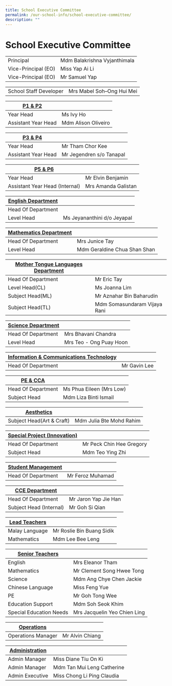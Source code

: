 ```yaml
---
title: School Executive Committee
permalink: /our-school-info/school-executive-committee/
description: ""
---
```

# School Executive Committee

|                     |                              |
|---------------------|------------------------------|
| Principal           | Mdm Balakrishna Vyjanthimala |
| Vice-Principal (EO) | Miss Yap Ai Li               |
| Vice-Principal (EO) | Mr Samuel Yap                |

|                        |                           |
|------------------------|---------------------------|
| School Staff Developer | Mrs Mabel Soh–Ong Hui Mei |

|    <u>P1 & P2</u>                |                     |
|---------------------|---------------------|
| Year Head           | Ms Ivy Ho           |
| Assistant Year Head | Mdm Alison Oliveiro |

|    <u>P3 & P4</u>                |                     |
|---------------------|---------------------|
| Year Head           | Mr Tham Chor Kee           |
| Assistant Year Head | Mr Jegendren s/o Tanapal |

|    <u>P5 & P6</u>                |                     |
|--------------------------------|---------------------|
| Year Head                      | Mr Elvin Benjamin   |
| Assistant Year Head (Internal) | Mrs Amanda Galistan |

| <u>English Department</u>  |                              |
|---------------------|------------------------------|
| Head Of Department  |                              |
| Level Head          | Ms Jeyananthini d/o Jeyapal  |

| <u>Mathematics Department</u> |                              |
|------------------------|------------------------------|
| Head Of Department     | Mrs Junice Tay               |
| Level Head             | Mdm Geraldine Chua Shan Shan |

| <u>Mother Tongue Languages Department</u> |                              |
|------------------------------------|------------------------------|
| Head Of Department                 | Mr Eric Tay                  |
| Level Head(CL)                     | Ms Joanna Lim                |
| Subject Head(ML)                   | Mr Aznahar Bin Baharudin     |
| Subject Head(TL)                   | Mdm Somasundaram Vijaya Rani |

| <u>Science Department</u> |                         |
|--------------------|-------------------------|
| Head Of Department | Mrs Bhavani Chandra     |
| Level Head         | Mrs Teo - Ong Puay Hoon |

| <u>Information & Communications Technology</u> |              |
|-----------------------------------------|--------------|
| Head Of Department                      | Mr Gavin Lee |

| <u>PE & CCA</u>             |                          |
|----------------------|--------------------------|
| Head Of Department   | Ms Phua Eileen (Mrs Low) |
| Subject Head         | Mdm Liza Binti Ismail    |

| <u>Aesthetics</u>                 |                            |
|----------------------------|----------------------------|
| Subject Head(Art & Craft)  | Mdm Julia Bte Mohd Rahim   |

| <u>Special Project (Innovation)</u>  |                           |
|-------------------------------|---------------------------|
| Head Of Department            | Mr Peck Chin Hee Gregory  |
| Subject Head                  | Mdm Teo Ying Zhi          |

| <u>Student Management</u>  |                   |
|---------------------|-------------------|
| Head Of Department  | Mr Feroz Muhamad  |

| <u>CCE Department</u>          |                      |
|-------------------------|----------------------|
| Head Of Department      | Mr Jaron Yap Jie Han |
| Subject Head (Internal) | Mr Goh Si Qian       |

| <u>Lead Teachers</u>  |                           |
|----------------|---------------------------|
| Malay Language | Mr Roslie Bin Buang Sidik |
| Mathematics    | Mdm Lee Bee Leng          |

| <u>Senior Teachers</u>         |                              |
|-------------------------|------------------------------|
| English                 | Mrs Eleanor Tham             |
| Mathematics             | Mr Clement Song Hwee Tong    |
| Science                 | Mdm Ang Chye Chen Jackie     |
| Chinese Language        | Miss Feng Yue                |
| PE                      | Mr Goh Tong Wee              |
| Education Support       | Mdm Soh Seok Khim            |
| Special Education Needs | Mrs Jacquelin Yeo Chien Ling |

| <u>Operations</u>          |                 |
|---------------------|-----------------|
| Operations Manager  | Mr Alvin Chiang |

| <u>Administration</u>    |                             |
|-------------------|-----------------------------|
| Admin Manager     | Miss Diane Tiu On Ki        |
| Admin Manager     | Mdm Tan Mui Leng Catherine  |
| Admin Executive   | Miss Chong Li Ping Claudia  |

